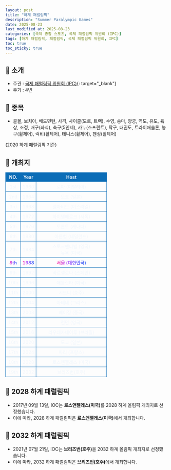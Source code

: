 ```yaml
---
layout: post
title: "하계 패럴림픽"
description: "Summer Paralympic Games"
date: 2025-08-23
last_modified_at: 2025-08-23
categories: [국제 종합 스포츠, 국제 패럴림픽 위원회 (IPC)]
tags: [하계 패럴림픽, 패럴림픽, 국제 패럴림픽 위원회, IPC]
toc: true
toc_sticky: true
---
```

<style>
    /* 테이블 서식 */
    table {
        width: 100%;
        border-collapse: collapse;
        font-size: 14px;
        color: #f0f6fc;
      }
      th, td {
        border: 1px solid #0B6DB7;
        padding: 5px;
        text-align: center;
        font-weight: normal;
      }
</style>
## 📜 소개
* 주관 : [국제 패럴림픽 위원회 (IPC)](https://www.paralympic.org/){: target="_blank"}
* 주기 : 4년

## 📜 종목
* 골볼, 보치아, 배드민턴, 사격, 사이클(도로, 트랙), 수영, 승마, 양궁, 역도, 유도, 육상, 조정, 배구(좌식), 축구(5인제), 카누(스프린트), 탁구, 태권도, 트라이애슬론, 농구(휠체어), 럭비(휠체어), 테니스(휠체어), 펜싱(휠체어)

(2020 하계 패럴림픽 기준)

## 📜 개최지
<html>

<head>
    <meta charset="UTF-8">
</head>

<body>
    <table>
        <tr style="background: #0B6DB7;">
            <th style="width: 15%; font-weight: bold;">NO.</th>
            <th style="width: 15%; font-weight: bold;">Year</th>
            <th style="width: 70%; font-weight: bold;">Host</th>
        </tr>
        <tr>
            <th>1st</th>
            <th>1960</th>
            <th>로마 (이탈리아)</th>
        </tr>
        <tr>
            <th>2nd</th>
            <th>1964</th>
            <th>도쿄 (일본)</th>
        </tr>
        <tr>
            <th>3rd</th>
            <th>1968</th>
            <th>텔아비브 (이스라엘)</th>
        </tr>
        <tr>
            <th>4th</th>
            <th>1972</th>
            <th>하이델베르크 (서독)</th>
        </tr>
        <tr>
            <th>5th</th>
            <th>1976</th>
            <th>토론토 (캐나다)</th>
        </tr>
        <tr>
            <th>6th</th>
            <th>1980</th>
            <th>아른험 (네덜란드)</th>
        </tr>
        <tr>
            <th>7th</th>
            <th>1984</th>
            <th>스토크맨더빌 (영국)<br>뉴욕 (미국)</th>
        </tr>
        <tr>
            <th><span style="background: text linear-gradient(to right, #FF43A8, #BE5DFA, #776CFF, #4172F2); font-weight: bold; -webkit-background-clip: text; -webkit-text-fill-color: transparent;">8th</span></th>
            <th><span style="background: text linear-gradient(to right, #FF43A8, #BE5DFA, #776CFF, #4172F2); font-weight: bold; -webkit-background-clip: text; -webkit-text-fill-color: transparent;">1988</span></th>
            <th><span style="background: text linear-gradient(to right, #FF43A8, #BE5DFA, #776CFF, #4172F2); font-weight: bold; -webkit-background-clip: text; -webkit-text-fill-color: transparent;">서울 (대한민국)</span></th>
        </tr>
        <tr>
            <th>9th</th>
            <th>1992</th>
            <th>바르셀로나 (스페인)</th>
        </tr>
        <tr>
            <th>10th</th>
            <th>1996</th>
            <th>애틀란타 (미국)</th>
        </tr>
        <tr>
            <th>11th</th>
            <th>2000</th>
            <th>시드니 (호주)</th>
        </tr>
        <tr>
            <th>12th</th>
            <th>2004</th>
            <th>아테네 (그리스)</th>
        </tr>
        <tr>
            <th>13th</th>
            <th>2008</th>
            <th>베이징 (중국)</th>
        </tr>
        <tr>
            <th>14th</th>
            <th>2012</th>
            <th>런던 (영국)</th>
        </tr>
        <tr>
            <th>15th</th>
            <th>2016</th>
            <th>리우데자네이루 (브라질)</th>
        </tr>
        <tr>
            <th>16th</th>
            <th>2020</th>
            <th>도쿄 (일본)</th>
        </tr>
        <tr>
            <th>17th</th>
            <th>2024</th>
            <th>파리 (프랑스)</th>
        </tr>
        <tr>
            <th>18th</th>
            <th>2028</th>
            <th>로스앤젤레스 (미국)</th>
        </tr>
        <tr>
            <th>19th</th>
            <th>2032</th>
            <th>브리즈번(호주)</th>
        </tr>
    </table>
</body>

</html>

## 📜 2028 하계 패럴림픽
* 2017년 09월 13일, IOC는 <span style="font-weight: bold;">로스앤젤레스(미국)</span>를 2028 하계 올림픽 개최지로 선정했습니다.
* 이에 따라, 2028 하계 패럴림픽은 <span style="font-weight: bold;">로스앤젤레스(미국)</span>에서 개최합니다.

## 📜 2032 하계 패럴림픽
* 2021년 07월 21일, IOC는 <span style="font-weight: bold;">브리즈번(호주)</span>을 2032 하계 올림픽 개최지로 선정했습니다.
* 이에 따라, 2032 하계 패럴림픽은 <span style="font-weight: bold;">브리즈번(호주)</span>에서 개최합니다.
